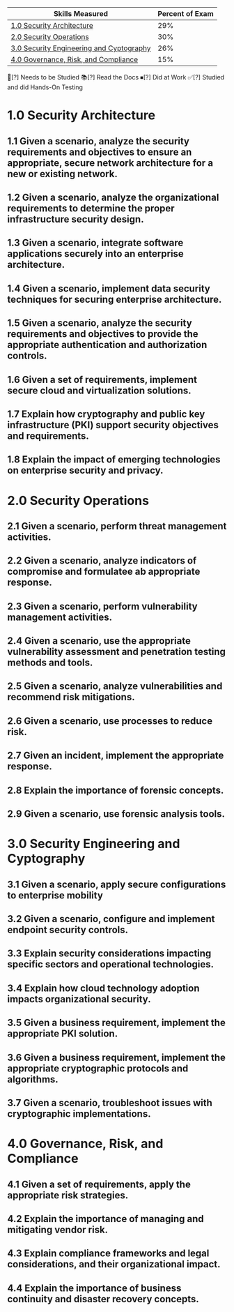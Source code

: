 | Skills Measured | Percent of Exam |
| --- | --- |
| [1.0 Security Architecture](#1) | 29% |
| [2.0 Security Operations](#2) | 30% |
| [3.0 Security Engineering and Cyptography](#3) | 26% |
| [4.0 Governance, Risk, and Compliance](#4) | 15% |

🔳[?] Needs to be Studied
📚[?] Read the Docs
⏹[?] Did at Work
✅[?] Studied and did Hands-On Testing

# <a name="1"></a>1.0 Security Architecture
## 1.1 Given a scenario, analyze the security requirements and objectives to ensure an appropriate, secure network architecture for a new or existing network.
## 1.2 Given a scenario, analyze the organizational requirements to determine the proper infrastructure security design.
## 1.3 Given a scenario, integrate software applications securely into an enterprise architecture.
## 1.4 Given a scenario, implement data security techniques for securing enterprise architecture.
## 1.5 Given a scenario, analyze the security requirements and objectives to provide the appropriate authentication and authorization controls.
## 1.6 Given a set of requirements, implement secure cloud and virtualization solutions.
## 1.7 Explain how cryptography and public key infrastructure (PKI) support security objectives and requirements.
## 1.8 Explain the impact of emerging technologies on enterprise security and privacy.

# <a name="2"></a>2.0 Security Operations
## 2.1 Given a scenario, perform threat management activities.
## 2.2 Given a scenario, analyze indicators of compromise and formulatee ab appropriate response.
## 2.3 Given a scenario, perform vulnerability management activities.
## 2.4 Given a scenario, use the appropriate vulnerability assessment and penetration testing methods and tools.
## 2.5 Given a scenario, analyze vulnerabilities and recommend risk mitigations.
## 2.6 Given a scenario, use processes to reduce risk.
## 2.7 Given an incident, implement the appropriate response.
## 2.8 Explain the importance of forensic concepts.
## 2.9 Given a scenario, use forensic analysis tools.

# <a name="3"></a>3.0 Security Engineering and Cyptography
## 3.1 Given a scenario, apply secure configurations to enterprise mobility
## 3.2 Given a scenario, configure and implement endpoint security controls.
## 3.3 Explain security considerations impacting specific sectors and operational technologies.
## 3.4 Explain how cloud technology adoption impacts organizational security.
## 3.5 Given a business requirement, implement the appropriate PKI solution.
## 3.6 Given a business requirement, implement the appropriate cryptographic protocols and algorithms.
## 3.7 Given a scenario, troubleshoot issues with cryptographic implementations.

# <a name="4"></a>4.0 Governance, Risk, and Compliance
## 4.1 Given a set of requirements, apply the appropriate risk strategies.
## 4.2 Explain the importance of managing and mitigating vendor risk.
## 4.3 Explain compliance frameworks and legal considerations, and their organizational impact.
## 4.4 Explain the importance of business continuity and disaster recovery concepts.
